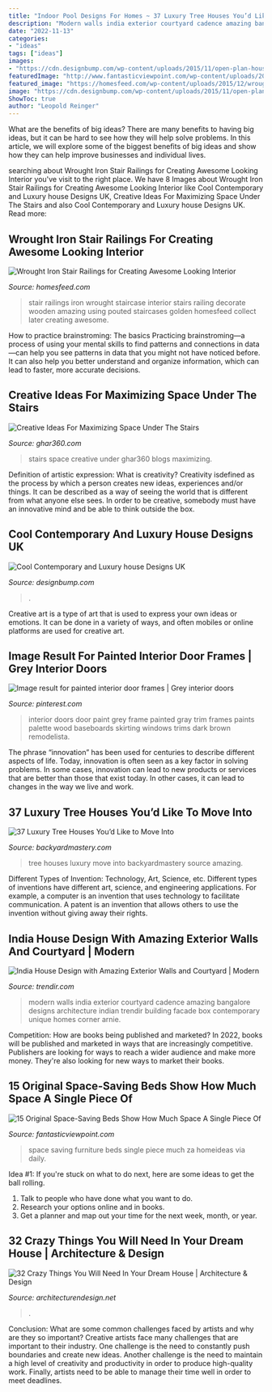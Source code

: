 ```yaml
---
title: "Indoor Pool Designs For Homes ~ 37 Luxury Tree Houses You’d Like To Move Into"
description: "Modern walls india exterior courtyard cadence amazing bangalore designs architecture indian trendir building facade box contemporary unique homes corner arnie"
date: "2022-11-13"
categories:
- "ideas"
tags: ["ideas"]
images:
- "https://cdn.designbump.com/wp-content/uploads/2015/11/open-plan-house-with-an-indoor-swimming-pool.jpg"
featuredImage: "http://www.fantasticviewpoint.com/wp-content/uploads/2015/11/kreveti-i-spavace-sobe-za-male-prostore_uredjenje-doma-001-512x1024.jpg"
featured_image: "https://homesfeed.com/wp-content/uploads/2015/12/wrought-iron-stair-railings-interior-with-golden-touch-on-its-edge-plus-wooden-staircases-covered-with-rug.jpg"
image: "https://cdn.designbump.com/wp-content/uploads/2015/11/open-plan-house-with-an-indoor-swimming-pool.jpg"
ShowToc: true
author: "Leopold Reinger"
---
```



What are the benefits of big ideas?
There are many benefits to having big ideas, but it can be hard to see how they will help solve problems. In this article, we will explore some of the biggest benefits of big ideas and show how they can help improve businesses and individual lives.

	

		
searching about Wrought Iron Stair Railings for Creating Awesome Looking Interior you've visit to the right place. We have 8 Images about Wrought Iron Stair Railings for Creating Awesome Looking Interior like Cool Contemporary and Luxury house Designs UK, Creative Ideas For Maximizing Space Under The Stairs and also Cool Contemporary and Luxury house Designs UK. Read more:
		
    
## Wrought Iron Stair Railings For Creating Awesome Looking Interior

<img loading=lazy src="https://homesfeed.com/wp-content/uploads/2015/12/wrought-iron-stair-railings-interior-with-golden-touch-on-its-edge-plus-wooden-staircases-covered-with-rug.jpg" onerror="this.onerror=null;this.src='https://tse4.mm.bing.net/th?id=OIP.xWxLNBu2r3XnWDv3lGPUYgHaJ4&amp;pid=15.1';" alt="Wrought Iron Stair Railings for Creating Awesome Looking Interior">

_Source: homesfeed.com_

>stair railings iron wrought staircase interior stairs railing decorate wooden amazing using pouted staircases golden homesfeed collect later creating awesome. 

	

How to practice brainstroming: The basics
Practicing brainstroming—a process of using your mental skills to find patterns and connections in data—can help you see patterns in data that you might not have noticed before. It can also help you better understand and organize information, which can lead to faster, more accurate decisions.

    
## Creative Ideas For Maximizing Space Under The Stairs

<img loading=lazy src="http://ghar360.com/blogs/wp-content/uploads/362.jpg" onerror="this.onerror=null;this.src='https://tse4.mm.bing.net/th?id=OIP.P-jPNQQqdwnMzT7IizmOGQHaL0&amp;pid=15.1';" alt="Creative Ideas For Maximizing Space Under The Stairs">

_Source: ghar360.com_

>stairs space creative under ghar360 blogs maximizing. 

	

Definition of artistic expression: What is creativity?
Creativity isdefined as the process by which a person creates new ideas, experiences and/or things. It can be described as a way of seeing the world that is different from what anyone else sees. In order to be creative, somebody must have an innovative mind and be able to think outside the box.

    
## Cool Contemporary And Luxury House Designs UK

<img loading=lazy src="https://cdn.designbump.com/wp-content/uploads/2015/11/open-plan-house-with-an-indoor-swimming-pool.jpg" onerror="this.onerror=null;this.src='https://tse1.mm.bing.net/th?id=OIP.qkwOsSYJOmyZf8c0OavkAQHaLG&amp;pid=15.1';" alt="Cool Contemporary and Luxury house Designs UK">

_Source: designbump.com_

>. 

	

Creative art is a type of art that is used to express your own ideas or emotions. It can be done in a variety of ways, and often mobiles or online platforms are used for creative art.

    
## Image Result For Painted Interior Door Frames | Grey Interior Doors

<img loading=lazy src="https://i.pinimg.com/736x/7b/99/62/7b9962abfb5bee4539e0eab80ac66cd5.jpg" onerror="this.onerror=null;this.src='https://tse1.mm.bing.net/th?id=OIP.k3Ebe9DG-4x1ZpCgWTOKMgAAAA&amp;pid=15.1';" alt="Image result for painted interior door frames | Grey interior doors">

_Source: pinterest.com_

>interior doors door paint grey frame painted gray trim frames paints palette wood baseboards skirting windows trims dark brown remodelista. 

	

The phrase “innovation” has been used for centuries to describe different aspects of life. Today, innovation is often seen as a key factor in solving problems. In some cases, innovation can lead to new products or services that are better than those that exist today. In other cases, it can lead to changes in the way we live and work.

    
## 37 Luxury Tree Houses You’d Like To Move Into

<img loading=lazy src="https://backyardmastery.com/wp-content/uploads/2017/05/1-luxury-tree-houses.jpg" onerror="this.onerror=null;this.src='https://tse3.mm.bing.net/th?id=OIP.jwZHBTjfjlDSRMDne0Mf_AHaLP&amp;pid=15.1';" alt="37 Luxury Tree Houses You’d Like to Move Into">

_Source: backyardmastery.com_

>tree houses luxury move into backyardmastery source amazing. 

	

Different Types of Invention: Technology, Art, Science, etc.
Different types of inventions have different art, science, and engineering applications. For example, a computer is an invention that uses technology to facilitate communication. A patent is an invention that allows others to use the invention without giving away their rights.

    
## India House Design With Amazing Exterior Walls And Courtyard | Modern

<img loading=lazy src="http://www.trendir.com/house-design/out-of-the-box-3.jpg" onerror="this.onerror=null;this.src='https://tse2.mm.bing.net/th?id=OIP.IVvpTSKlXw06PpEWKef7ZAHaLE&amp;pid=15.1';" alt="India House Design with Amazing Exterior Walls and Courtyard | Modern">

_Source: trendir.com_

>modern walls india exterior courtyard cadence amazing bangalore designs architecture indian trendir building facade box contemporary unique homes corner arnie. 

	

Competition: How are books being published and marketed?
In 2022, books will be published and marketed in ways that are increasingly competitive. Publishers are looking for ways to reach a wider audience and make more money. They're also looking for new ways to market their books.

    
## 15 Original Space-Saving Beds Show How Much Space A Single Piece Of

<img loading=lazy src="http://www.fantasticviewpoint.com/wp-content/uploads/2015/11/kreveti-i-spavace-sobe-za-male-prostore_uredjenje-doma-001-512x1024.jpg" onerror="this.onerror=null;this.src='https://tse3.mm.bing.net/th?id=OIP.2Ws8xxPU8WH6Fz6iLUkD2QHaO0&amp;pid=15.1';" alt="15 Original Space-Saving Beds Show How Much Space A Single Piece Of">

_Source: fantasticviewpoint.com_

>space saving furniture beds single piece much za homeideas via daily. 

	

Idea #1:
If you're stuck on what to do next, here are some ideas to get the ball rolling.
1. Talk to people who have done what you want to do.
2. Research your options online and in books.
3. Get a planner and map out your time for the next week, month, or year.

    
## 32 Crazy Things You Will Need In Your Dream House | Architecture &amp; Design

<img loading=lazy src="https://cdn.architecturendesign.net/wp-content/uploads/2014/09/things-in-your-dream-house-23.jpg" onerror="this.onerror=null;this.src='https://tse2.mm.bing.net/th?id=OIP.qWMCyqGC1OpH777g5cAKLQHaJQ&amp;pid=15.1';" alt="32 Crazy Things You Will Need In Your Dream House | Architecture &amp; Design">

_Source: architecturendesign.net_

>. 

	

Conclusion: What are some common challenges faced by artists and why are they so important?
Creative artists face many challenges that are important to their industry. One challenge is the need to constantly push boundaries and create new ideas. Another challenge is the need to maintain a high level of creativity and productivity in order to produce high-quality work. Finally, artists need to be able to manage their time well in order to meet deadlines.

